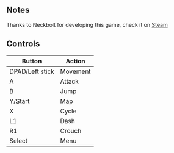 ## Notes

Thanks to Neckbolt for developing this game, check it on [Steam](https://store.steampowered.com/app/2655470/Alruna_and_the_NecroIndustrialists/)	 

## Controls

| Button | Action |
|--|--| 
|DPAD/Left stick|Movement|
|A|Attack|
|B|Jump|
|Y/Start|Map|
|X|Cycle|
|L1|Dash|
|R1|Crouch|
|Select|Menu|


